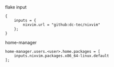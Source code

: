 flake input
```
{
    inputs = {
        nixvim.url = "github:dc-tec/nixvim"
    };
}
```
home-manager
```
home-manager.users.<user>.home.packages = [
    inputs.nixvim.packages.x86_64-linux.default
];
```

